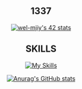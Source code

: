 <div align="center">
  
## 1337
[![wel-mjiy's 42 stats](https://badge.mediaplus.ma/Binary/wel-mjiy)](https://github.com/oakoudad/badge42)


## SKILLS
[![My Skills](https://skillicons.dev/icons?i=c,cpp,linux,vim,git,github,vscode,arduino,blender)](https://skillicons.dev)

[![Anurag's GitHub stats](https://github-readme-stats.vercel.app/api?username=33filiXx)](https://github.com/anuraghazra/github-readme-stats)

</div>
